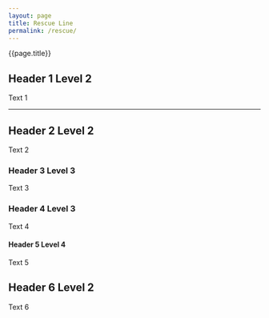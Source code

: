 ```yaml
---
layout: page
title: Rescue Line
permalink: /rescue/
---
```


{{page.title}}

## Header 1 Level 2

Text 1

---

## Header 2 Level 2

Text 2

### Header 3 Level 3

Text 3

### Header 4 Level 3

Text 4

#### Header 5 Level 4

Text 5

## Header 6 Level 2

Text 6